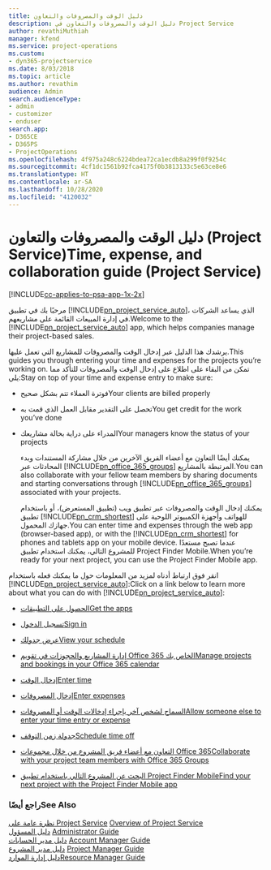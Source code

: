 ```yaml
---
title: دليل الوقت والمصروفات والتعاون
description: دليل الوقت والمصروفات والتعاون في Project Service
author: revathiMuthiah
manager: kfend
ms.service: project-operations
ms.custom:
- dyn365-projectservice
ms.date: 8/03/2018
ms.topic: article
ms.author: revathim
audience: Admin
search.audienceType:
- admin
- customizer
- enduser
search.app:
- D365CE
- D365PS
- ProjectOperations
ms.openlocfilehash: 4f975a248c6224bdea72ca1ecdb8a299f0f9254c
ms.sourcegitcommit: 4cf1dc1561b92fca4175f0b3813133c5e63ce8e6
ms.translationtype: HT
ms.contentlocale: ar-SA
ms.lasthandoff: 10/28/2020
ms.locfileid: "4120032"
---
```

# <a name="time-expense-and-collaboration-guide-project-service"></a><span data-ttu-id="d0312-103">دليل الوقت والمصروفات والتعاون (Project Service)</span><span class="sxs-lookup"><span data-stu-id="d0312-103">Time, expense, and collaboration guide (Project Service)</span></span>

[!INCLUDE[cc-applies-to-psa-app-1x-2x](../includes/cc-applies-to-psa-app-1x-2x.md)]

<span data-ttu-id="d0312-104">مرحبًا بك في تطبيق [!INCLUDE[pn_project_service_auto](../includes/pn-project-service-auto.md)]، الذي يساعد الشركات في إدارة المبيعات القائمة على مشاريعهم.</span><span class="sxs-lookup"><span data-stu-id="d0312-104">Welcome to the [!INCLUDE[pn_project_service_auto](../includes/pn-project-service-auto.md)] app, which helps companies manage their project-based sales.</span></span> 
  
 <span data-ttu-id="d0312-105">يرشدك هذا الدليل عبر إدخال الوقت والمصروفات للمشاريع التي تعمل عليها.</span><span class="sxs-lookup"><span data-stu-id="d0312-105">This guides you through entering your time and expenses for the projects you’re working on.</span></span> <span data-ttu-id="d0312-106">تمكن من البقاء على اطلاع على إدخال الوقت والمصروفات للتأكد مما يلي:</span><span class="sxs-lookup"><span data-stu-id="d0312-106">Stay on top of your time and expense entry to make sure:</span></span>  
  
- <span data-ttu-id="d0312-107">فوترة العملاء تتم بشكل صحيح</span><span class="sxs-lookup"><span data-stu-id="d0312-107">Your clients are billed properly</span></span>  
  
- <span data-ttu-id="d0312-108">تحصل على التقدير مقابل العمل الذي قمت به</span><span class="sxs-lookup"><span data-stu-id="d0312-108">You get credit for the work you’ve done</span></span>  
  
- <span data-ttu-id="d0312-109">المدراء على دراية بحالة مشاريعك</span><span class="sxs-lookup"><span data-stu-id="d0312-109">Your managers know the status of your projects</span></span>  
  
  <span data-ttu-id="d0312-110">يمكنك أيضًا التعاون مع أعضاء الفريق الآخرين من خلال مشاركة المستندات وبدء المحادثات عبر [!INCLUDE[pn_office_365_groups](../includes/pn-office-365-groups.md)] المرتبطة بالمشاريع.</span><span class="sxs-lookup"><span data-stu-id="d0312-110">You can also collaborate with your fellow team members by sharing documents and starting conversations through [!INCLUDE[pn_office_365_groups](../includes/pn-office-365-groups.md)] associated with your projects.</span></span>  
  
  <span data-ttu-id="d0312-111">يمكنك إدخال الوقت والمصروفات عبر تطبيق ويب (تطبيق المستعرض)، أو باستخدام تطبيق [!INCLUDE[pn_crm_shortest](../includes/pn-crm-shortest.md)] للهواتف وأجهزة الكمبيوتر اللوحية على جهازك المحمول.</span><span class="sxs-lookup"><span data-stu-id="d0312-111">You can enter time and expenses through the web app (browser-based app), or with the [!INCLUDE[pn_crm_shortest](../includes/pn-crm-shortest.md)] for phones and tablets app on your mobile device.</span></span> <span data-ttu-id="d0312-112">عندما تصبح مستعدًا للمشروع التالي، يمكنك استخدام تطبيق Project Finder Mobile.</span><span class="sxs-lookup"><span data-stu-id="d0312-112">When you’re ready for your next project, you can use the Project Finder Mobile app.</span></span>  
  
<span data-ttu-id="d0312-113">انقر فوق ارتباط أدناه لمزيد من المعلومات حول ما يمكنك فعله باستخدام [!INCLUDE[pn_project_service_auto](../includes/pn-project-service-auto.md)]:</span><span class="sxs-lookup"><span data-stu-id="d0312-113">Click on a link below to learn more about what you can do with [!INCLUDE[pn_project_service_auto](../includes/pn-project-service-auto.md)]:</span></span>  
  
-   [<span data-ttu-id="d0312-114">الحصول على التطبيقات</span><span class="sxs-lookup"><span data-stu-id="d0312-114">Get the apps</span></span>](../psa/get-apps.md)  
  
-   [<span data-ttu-id="d0312-115">تسجيل الدخول</span><span class="sxs-lookup"><span data-stu-id="d0312-115">Sign in</span></span>](../psa/sign-in.md)  
  
-   [<span data-ttu-id="d0312-116">عرض جدولك</span><span class="sxs-lookup"><span data-stu-id="d0312-116">View your schedule</span></span>](../psa/view-schedule.md)  
  
-   [<span data-ttu-id="d0312-117">إدارة المشاريع والحجوزات في تقويم Office 365 الخاص بك</span><span class="sxs-lookup"><span data-stu-id="d0312-117">Manage projects and bookings in your Office 365 calendar</span></span>](../psa/manage-project-bookings-office-365-calendar.md)  
  
-   [<span data-ttu-id="d0312-118">إدخال الوقت</span><span class="sxs-lookup"><span data-stu-id="d0312-118">Enter time</span></span>](../psa/enter-time.md)  
  
-   [<span data-ttu-id="d0312-119">إدخال المصروفات</span><span class="sxs-lookup"><span data-stu-id="d0312-119">Enter expenses</span></span>](../psa/enter-expenses.md)  
  
-   [<span data-ttu-id="d0312-120">السماح لشخص آخر بإجراء إدخالات الوقت أو المصروفات</span><span class="sxs-lookup"><span data-stu-id="d0312-120">Allow someone else to enter your time entry or expense</span></span>](../psa/allow-someone-else-enter-time-entry-expense.md)  
  
-   [<span data-ttu-id="d0312-121">جدولة زمن التوقف</span><span class="sxs-lookup"><span data-stu-id="d0312-121">Schedule time off</span></span>](../psa/schedule-time-off.md)  
  
-   [<span data-ttu-id="d0312-122">التعاون مع أعضاء فريق المشروع من خلال مجموعات Office 365</span><span class="sxs-lookup"><span data-stu-id="d0312-122">Collaborate with your project team members with Office 365 Groups</span></span>](../psa/collaborate-project-team-members-office-365-groups.md)  
  
-   [<span data-ttu-id="d0312-123">البحث عن المشروع التالي باستخدام تطبيق Project Finder Mobile</span><span class="sxs-lookup"><span data-stu-id="d0312-123">Find your next project with the Project Finder Mobile app</span></span>](../psa/find-next-project-finder-mobile-app.md)  
  
### <a name="see-also"></a><span data-ttu-id="d0312-124">راجع أيضًا</span><span class="sxs-lookup"><span data-stu-id="d0312-124">See Also</span></span>  
 <span data-ttu-id="d0312-125">[نظرة عامة على Project Service](../psa/overview.md) </span><span class="sxs-lookup"><span data-stu-id="d0312-125">[Overview of Project Service](../psa/overview.md) </span></span>  
 <span data-ttu-id="d0312-126">[دليل المسؤول](../psa/admin-guide.md) </span><span class="sxs-lookup"><span data-stu-id="d0312-126">[Administrator Guide](../psa/admin-guide.md) </span></span>  
 <span data-ttu-id="d0312-127">[دليل مدير الحسابات](../psa/account-manager-guide.md) </span><span class="sxs-lookup"><span data-stu-id="d0312-127">[Account Manager Guide](../psa/account-manager-guide.md) </span></span>  
 <span data-ttu-id="d0312-128">[دليل مدير المشروع](../psa/project-manager-guide.md) </span><span class="sxs-lookup"><span data-stu-id="d0312-128">[Project Manager Guide](../psa/project-manager-guide.md) </span></span>  
 [<span data-ttu-id="d0312-129">دليل إدارة الموارد</span><span class="sxs-lookup"><span data-stu-id="d0312-129">Resource Manager Guide</span></span>](../psa/resource-manager-guide.md)   
